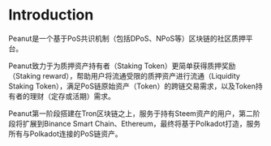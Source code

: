 # Introduction

Peanut是一个基于PoS共识机制（包括DPoS、NPoS等）区块链的社区质押平台。

Peanut致力于为质押资产持有者（Staking Token）更简单获得质押奖励（Staking reward），帮助用户将流通受限的质押资产进行流通（Liquidity Staking Token），满足PoS链原始资产（Token）的跨链交易需求，以及Token持有者的理财（定存或活期）需求。

Peanut第一阶段搭建在Tron区块链之上，服务于持有Steem资产的用户，第二阶段将扩展到Binance Smart Chain、Ethereum，最终将基于Polkadot打造，服务所有与Polkadot连接的PoS链资产。

